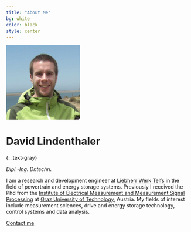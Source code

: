 ```yaml
---
title: "About Me"
bg: white
color: black
style: center
---
```


<img src="/img/CIMG2510.JPG" alt="David Lindenthaler" title="Me, (c) David Lindenthaler" style="width: 40%;" />

# David Lindenthaler
{: .text-gray}

*Dipl.-Ing. Dr.techn.*

I am a research and development engineer at [Liebherr Werk Telfs](https://www.liebherr.com/de/aut/%C3%BCber-liebherr/liebherr-weltweit/%C3%B6sterreich/telfs/telfs.html) in the field of powertrain and energy storage systems.
Previously I received the Phd  from the [Institute of Electrical Measurement and Measurement Signal Processing](https://www.tugraz.at/en/institutes/emt/home/) at [Graz University of Technology](https://www.tugraz.at/home/), Austria. 
My fields of interest include measurement sciences, drive and energy storage technology, control systems and data analysis.


<span id="forkongithub">
  <a href="mailto:d.lindenthaler@gmx.at" class="bg-blue">
    Contact me
  </a>
</span>
